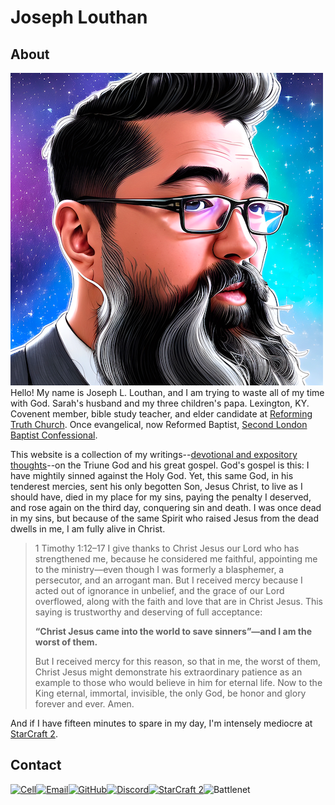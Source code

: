 # Joseph Louthan

## About

<img class="profile-pic" src="jlouthan-ai-starry-back-500-01.png">Hello! My name is Joseph L. Louthan, and I am trying to waste all of my time with God. Sarah's husband and my three children's papa. Lexington, KY.  Covenent member, bible study teacher, and elder candidate at [Reforming Truth Church](https://reformingtruth.church/). Once evangelical, now Reformed Baptist, [Second London Baptist Confessional](https://theologic.us/confession-1689/).

This website is a collection of my writings--[devotional and expository thoughts](https://theologic.us)--on the Triune God and his great gospel. God's gospel is this: I have mightily sinned against the Holy God. Yet, this same God, in his tenderest mercies, sent his only begotten Son, Jesus Christ, to live as I should have, died in my place for my sins, paying the penalty I deserved, and rose again on the third day, conquering sin and death. I was once dead in my sins, but because of the same Spirit who raised Jesus from the dead dwells in me, I am fully alive in Christ.

>1 Timothy 1:12–17 I give thanks to Christ Jesus our Lord who has strengthened me, because he considered me faithful, appointing me to the ministry—even though I was formerly a blasphemer, a persecutor, and an arrogant man. But I received mercy because I acted out of ignorance in unbelief, and the grace of our Lord overflowed, along with the faith and love that are in Christ Jesus. This saying is trustworthy and deserving of full acceptance: 
>
>**“Christ Jesus came into the world to save sinners”—and I am the worst of them.**
>
>But I received mercy for this reason, so that in me, the worst of them, Christ Jesus might demonstrate his extraordinary patience as an example to those who would believe in him for eternal life. Now to the King eternal, immortal, invisible, the only God, be honor and glory forever and ever. Amen.

And if I have fifteen minutes to spare in my day, I'm intensely mediocre at [StarCraft 2](https://starcraft2.blizzard.com/en-us/).

## Contact

<div class="contact-info">

  [![Cell](https://img.shields.io/badge/SMS-joseph-437790?style=for-the-badge&logo=Apple)](sms:8177071486)[![Email](https://img.shields.io/badge/Email-joseph-success?style=for-the-badge&logo=Minutemailer)](mailto:joe@theologic.us)[![GitHub](https://img.shields.io/badge/GitHub-joelouthan-171515?style=for-the-badge&logo=GitHub)](https://github.com/joelouthan)[![Discord](https://img.shields.io/badge/Discord-nachoz4k-5a66f2?style=for-the-badge&logo=Discord)](https://discord.com/users/nachoz4k)[![StarCraft 2](https://img.shields.io/badge/StarCraft%202-Nachoz-80A6C6?style=for-the-badge)](https://liquipedia.net/starcraft2/User:Nachoz)![Battlenet](https://img.shields.io/badge/Battlenet-Nachoz%2311728-0074e0?style=for-the-badge)

</div>

<p style="clear:both;">
